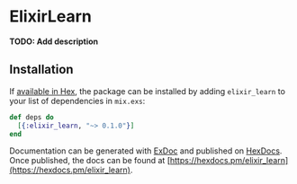 # ElixirLearn

**TODO: Add description**

## Installation

If [available in Hex](https://hex.pm/docs/publish), the package can be installed
by adding `elixir_learn` to your list of dependencies in `mix.exs`:

```elixir
def deps do
  [{:elixir_learn, "~> 0.1.0"}]
end
```

Documentation can be generated with [ExDoc](https://github.com/elixir-lang/ex_doc)
and published on [HexDocs](https://hexdocs.pm). Once published, the docs can
be found at [https://hexdocs.pm/elixir_learn](https://hexdocs.pm/elixir_learn).

